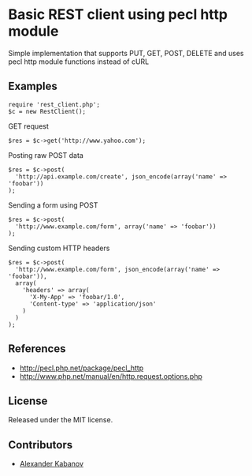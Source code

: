 Basic REST client using pecl http module
========================================

Simple implementation that supports PUT, GET, POST, DELETE and uses pecl
http module functions instead of cURL

Examples
--------

    require 'rest_client.php';
    $c = new RestClient();

GET request

    $res = $c->get('http://www.yahoo.com');

Posting raw POST data

    $res = $c->post(
      'http://api.example.com/create', json_encode(array('name' => 'foobar'))
    );

Sending a form using POST

    $res = $c->post(
      'http://www.example.com/form', array('name' => 'foobar'))
    );

Sending custom HTTP headers

    $res = $c->post(
      'http://www.example.com/form', json_encode(array('name' => 'foobar')),
      array(
        'headers' => array(
          'X-My-App' => 'foobar/1.0',
          'Content-type' => 'application/json'
        )
      )
    );

References
----------

* http://pecl.php.net/package/pecl_http
* http://www.php.net/manual/en/http.request.options.php

License
-------

Released under the MIT license.


Contributors
------------

* [Alexander Kabanov](http://github.com/shurikk)

